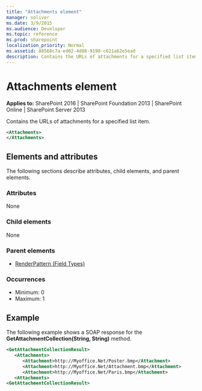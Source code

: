 ```yaml
---
title: "Attachments element"
manager: soliver
ms.date: 3/9/2015
ms.audience: Developer
ms.topic: reference
ms.prod: sharepoint
localization_priority: Normal
ms.assetid: 88568c7a-ed02-4d08-9190-c621a62e5ead
description: Contains the URLs of attachments for a specified list item.
---
```


# Attachments element

**Applies to:** SharePoint 2016 | SharePoint Foundation 2013 | SharePoint Online | SharePoint Server 2013
  
Contains the URLs of attachments for a specified list item.
  
```XML
<Attachments>
</Attachments>
```

## Elements and attributes

The following sections describe attributes, child elements, and parent elements.

### Attributes

None
   
### Child elements

None
   
### Parent elements

- [RenderPattern (Field Types)](renderpattern-element-field-types.md)
   
### Occurrences

- Minimum: 0
- Maximum: 1
   
## Example

The following example shows a SOAP response for the **GetAttachmentCollection(String, String)** method. 
  
```XML
<GetAttachmentCollectionResult>
   <Attachments>
      <Attachment>http://Myoffice.Net/Poster.bmp</Attachment>
      <Attachment>http://Myoffice.Net/Attachment.bmp</Attachment>
      <Attachment>http://Myoffice.Net/Paris.bmp</Attachment>
   <Attachments>
<GetAttachmentCollectionResult>
```



